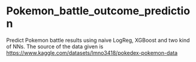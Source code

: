 # Pokemon_battle_outcome_prediction
Predict Pokemon battle results using naive LogReg, XGBoost and two kind of NNs.
The source of the data given is https://www.kaggle.com/datasets/lmno3418/pokedex-pokemon-data
